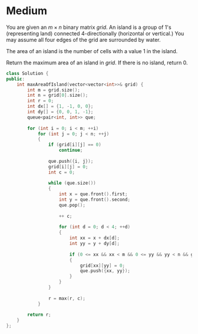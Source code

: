 # Medium

You are given an $m \times n$ binary matrix $grid$. An island is a group of $1$'s (representing land) connected 4-directionally (horizontal or vertical.) You may assume all four edges of the grid are surrounded by water.

The area of an island is the number of cells with a value $1$ in the island.

Return the maximum area of an island in $grid$. If there is no island, return $0$.

```cpp
class Solution {
public:
    int maxAreaOfIsland(vector<vector<int>>& grid) {
        int m = grid.size();
        int n = grid[0].size();
        int r = 0;
        int dx[] = {1, -1, 0, 0};
        int dy[] = {0, 0, 1, -1};
        queue<pair<int, int>> que;
        
        for (int i = 0; i < m; ++i)
            for (int j = 0; j < n; ++j)
            {
                if (grid[i][j] == 0)
                    continue;
                
                que.push({i, j});
                grid[i][j] = 0;
                int c = 0;
                
                while (que.size())
                {
                    int x = que.front().first;
                    int y = que.front().second;
                    que.pop();
                    
                    ++ c;
                    
                    for (int d = 0; d < 4; ++d)
                    {
                        int xx = x + dx[d];
                        int yy = y + dy[d];
                        
                        if (0 <= xx && xx < m && 0 <= yy && yy < n && grid[xx][yy] == 1)
                        {
                            grid[xx][yy] = 0;
                            que.push({xx, yy});
                        }
                    }
                }
                
                r = max(r, c);
            }
        
        return r;
    }
};
```
